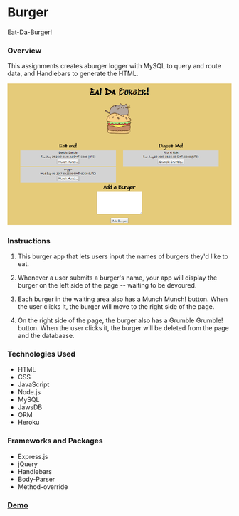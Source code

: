 # Burger
Eat-Da-Burger!

### Overview
This assignments creates aburger logger with MySQL to query and route data, and Handlebars to generate the HTML.

![burger](RM/burger.png)

### Instructions
1. This burger app that lets users input the names of burgers they'd like to eat.

2. Whenever a user submits a burger's name, your app will display the burger on the left side of the page -- waiting to be devoured.

3. Each burger in the waiting area also has a Munch Munch! button. When the user clicks it, the burger will move to the right side of the page.

4.  On the right side of the page, the burger also has a Grumble Grumble! button. When the user clicks it, the burger will be deleted from the page and the databaase.


### Technologies Used
- HTML
- CSS
- JavaScript
- Node.js
- MySQL
- JawsDB
- ORM
- Heroku

### Frameworks and Packages 
- Express.js
- jQuery
- Handlebars
- Body-Parser
- Method-override


### **[Demo](https://afternoon-eyrie-52134.herokuapp.com/)**
